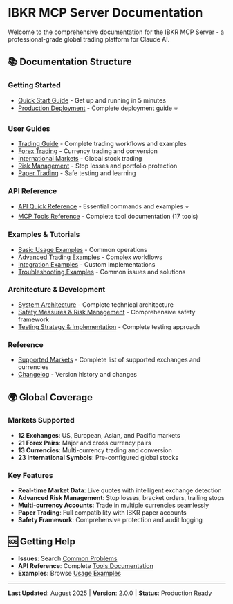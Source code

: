 # IBKR MCP Server Documentation

Welcome to the comprehensive documentation for the IBKR MCP Server - a professional-grade global trading platform for Claude AI.

## 📚 Documentation Structure

### **Getting Started**
- [Quick Start Guide](guides/quick-start.md) - Get up and running in 5 minutes
- [Production Deployment](PRODUCTION_DEPLOYMENT.md) - Complete deployment guide ⭐

### **User Guides**
- [Trading Guide](guides/trading.md) - Complete trading workflows and examples
- [Forex Trading](guides/forex.md) - Currency trading and conversion
- [International Markets](guides/international.md) - Global stock trading
- [Risk Management](guides/risk-management.md) - Stop losses and portfolio protection
- [Paper Trading](guides/paper-trading.md) - Safe testing and learning

### **API Reference**
- [API Quick Reference](api/API_QUICK_REFERENCE.md) - Essential commands and examples ⭐
- [MCP Tools Reference](api/tools.md) - Complete tool documentation (17 tools)

### **Examples & Tutorials**
- [Basic Usage Examples](examples/basic-usage.md) - Common operations
- [Advanced Trading Examples](examples/advanced-trading.md) - Complex workflows
- [Integration Examples](examples/integrations.md) - Custom implementations
- [Troubleshooting Examples](examples/troubleshooting.md) - Common issues and solutions

### **Architecture & Development**
- [System Architecture](architecture/system-architecture.md) - Complete technical architecture
- [Safety Measures & Risk Management](architecture/safety-measures.md) - Comprehensive safety framework
- [Testing Strategy & Implementation](architecture/testing-strategy.md) - Complete testing approach

### **Reference**
- [Supported Markets](reference/markets.md) - Complete list of supported exchanges and currencies
- [Changelog](../CHANGELOG.md) - Version history and changes



## 🌍 Global Coverage

### **Markets Supported**
- **12 Exchanges**: US, European, Asian, and Pacific markets
- **21 Forex Pairs**: Major and cross currency pairs
- **13 Currencies**: Multi-currency trading and conversion
- **23 International Symbols**: Pre-configured global stocks

### **Key Features**
- **Real-time Market Data**: Live quotes with intelligent exchange detection
- **Advanced Risk Management**: Stop losses, bracket orders, trailing stops
- **Multi-currency Accounts**: Trade in multiple currencies seamlessly
- **Paper Trading**: Full compatibility with IBKR paper accounts
- **Safety Framework**: Comprehensive protection and audit logging

## 🆘 Getting Help

- **Issues**: Search [Common Problems](examples/troubleshooting.md)
- **API Reference**: Complete [Tools Documentation](api/tools.md)
- **Examples**: Browse [Usage Examples](examples/basic-usage.md)

---

**Last Updated**: August 2025 | **Version**: 2.0.0 | **Status**: Production Ready
